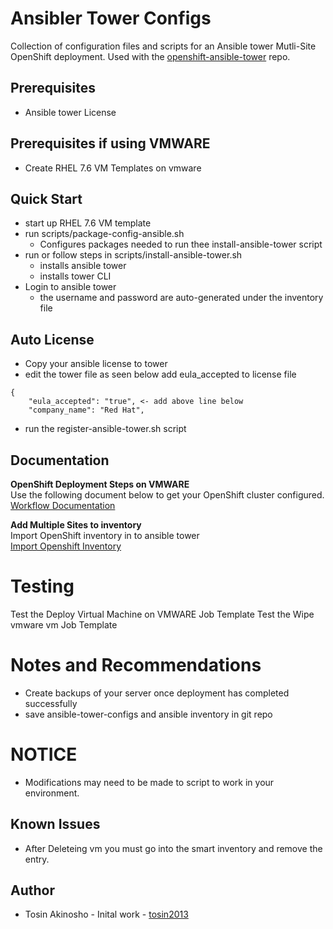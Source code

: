 # Ansibler Tower Configs

Collection of configuration files and scripts for an Ansible tower Mutli-Site OpenShift deployment. Used with the [openshift-ansible-tower](https://github.com/tosin2013/openshift-ansible-tower) repo. 

## Prerequisites 
* Ansible tower License

## Prerequisites if using VMWARE
* Create RHEL 7.6 VM Templates on vmware

## Quick Start
* start up RHEL 7.6 VM template 
* run scripts/package-config-ansible.sh
  - Configures packages needed to run thee install-ansible-tower script
* run or follow steps in scripts/install-ansible-tower.sh
  - installs ansible tower
  - installs tower CLI
* Login to ansible tower
  - the username and password are auto-generated under the inventory file

## Auto License 
* Copy your ansible license to tower 
* edit the tower file as seen below add eula_accepted to license file
```
{
    "eula_accepted": "true", <- add above line below
    "company_name": "Red Hat",
```
* run the register-ansible-tower.sh script

## Documentation
**OpenShift Deployment Steps on VMWARE**  
Use the following document below to get your OpenShift cluster configured.  
[Workflow Documentation](docs/workflow-documentation.md)  

**Add Multiple Sites to inventory**  
Import OpenShift inventory in to ansible tower  
[Import Openshift Inventory](docs/import-openshift-inventory.adoc)

# Testing
Test the Deploy Virtual Machine on VMWARE Job Template
Test the Wipe vmware vm Job Template

# Notes and Recommendations
* Create backups of your server once  deployment has completed successfully
* save ansible-tower-configs and ansible inventory  in git repo  

# NOTICE
* Modifications may need to be made to script to work in your environment.

## Known Issues
* After Deleteing vm you must go into the smart inventory and remove the entry.

## Author
* Tosin Akinosho - Inital work - [tosin2013](https://github.com/tosin2013)
